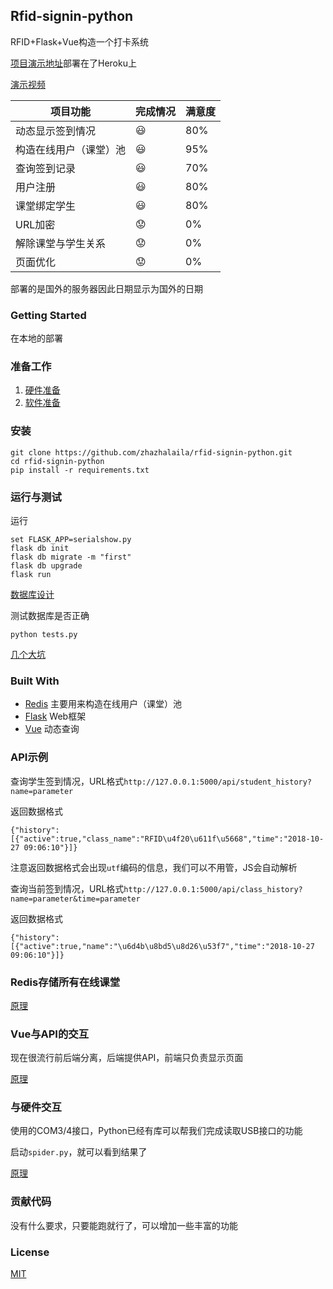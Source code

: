 ## Rfid-signin-python
RFID+Flask+Vue构造一个打卡系统

[项目演示地址](https://flask-serialshow.herokuapp.com/)部署在了Heroku上

[演示视频](https://www.bilibili.com/video/av34612101)

项目功能 | 完成情况 | 满意度
------------ | ---------- | -----------
动态显示签到情况|     :smiley: | 80%
构造在线用户（课堂）池 | :smiley: | 95%
查询签到记录 | :smiley: | 70%
用户注册 | :smiley: | 80%
课堂绑定学生 | :smiley: | 80%
URL加密 | :worried: | 0%
解除课堂与学生关系 | :worried: | 0%
页面优化 | :worried: | 0%

部署的是国外的服务器因此日期显示为国外的日期

### Getting Started
在本地的部署
### 准备工作
1. [硬件准备](https://github.com/zhazhalaila/rfid-signin-python/blob/master/docs/%E7%A1%AC%E4%BB%B6%E5%87%86%E5%A4%87.md)
1. [软件准备](https://github.com/zhazhalaila/rfid-signin-python/blob/master/docs/%E8%BD%AF%E4%BB%B6%E5%87%86%E5%A4%87.md)

### 安装
```
git clone https://github.com/zhazhalaila/rfid-signin-python.git
cd rfid-signin-python
pip install -r requirements.txt
```

### 运行与测试
运行
```
set FLASK_APP=serialshow.py
flask db init
flask db migrate -m "first"
flask db upgrade
flask run
```
[数据库设计](https://github.com/zhazhalaila/rfid-signin-python/blob/master/docs/%E6%95%B0%E6%8D%AE%E5%BA%93%E8%AE%BE%E8%AE%A1.md)

测试数据库是否正确
```
python tests.py
```

[几个大坑](https://github.com/zhazhalaila/rfid-signin-python/blob/master/docs/%E6%B5%8B%E8%AF%95%E6%97%B6%E7%9A%84BUG.md)

### Built With
* [Redis](https://redis.io/) 主要用来构造在线用户（课堂）池
* [Flask](http://flask.pocoo.org/) Web框架
* [Vue](https://cn.vuejs.org/index.html) 动态查询

### API示例

查询学生签到情况，URL格式`http://127.0.0.1:5000/api/student_history?name=parameter`

返回数据格式
```
{"history":[{"active":true,"class_name":"RFID\u4f20\u611f\u5668","time":"2018-10-27 09:06:10"}]}
```

注意返回数据格式会出现`utf`编码的信息，我们可以不用管，JS会自动解析

查询当前签到情况，URL格式`http://127.0.0.1:5000/api/class_history?name=parameter&time=parameter`

返回数据格式
```
{"history":[{"active":true,"name":"\u6d4b\u8bd5\u8d26\u53f7","time":"2018-10-27 09:06:10"}]}
```

### Redis存储所有在线课堂
[原理](https://github.com/zhazhalaila/rfid-signin-python/blob/master/docs/%E4%BD%BF%E7%94%A8Redis.md)

### Vue与API的交互

现在很流行前后端分离，后端提供API，前端只负责显示页面

[原理](https://github.com/zhazhalaila/rfid-signin-python/blob/master/docs/%E4%BD%BF%E7%94%A8Vue.md)

### 与硬件交互

使用的COM3/4接口，Python已经有库可以帮我们完成读取USB接口的功能

启动`spider.py`，就可以看到结果了

[原理](https://github.com/zhazhalaila/rfid-signin-python/blob/master/docs/%E7%AD%BE%E5%88%B0%E5%8E%9F%E7%90%86.md)

### 贡献代码
没有什么要求，只要能跑就行了，可以增加一些丰富的功能

### License
[MIT](https://opensource.org/licenses/MIT)
